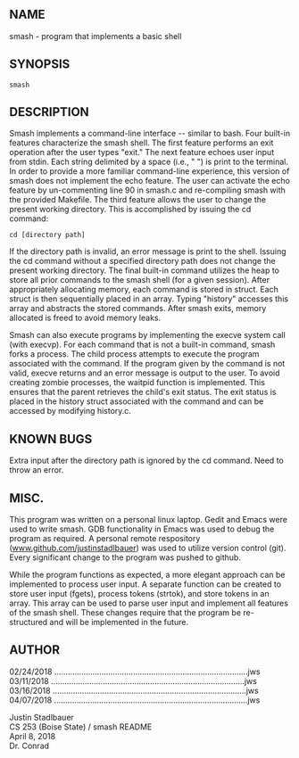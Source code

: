 ## NAME
  smash - program that implements a basic shell 

## SYNOPSIS 
  ```
  smash
  ```

## DESCRIPTION
  Smash implements a command-line interface -- similar to bash. Four built-in features
  characterize the smash shell. The first feature performs an exit operation after 
  the user types "exit." The next feature echoes user input from stdin. Each string 
  delimited by a space (i.e., " ") is print to the terminal. In order to provide a more
  familiar command-line experience, this version of smash does not implement the echo
  feature. The user can activate the echo feature by un-commenting line 90 in smash.c and
  re-compiling smash with the provided Makefile. The third feature allows the user to change
  the present working directory. This is accomplished by issuing the cd command:
     
    cd [directory path]

  If the directory path is invalid, an error message is print to the shell. Issuing 
  the cd command without a specified directory path does not change the present working 
  directory. The final built-in command utilizes the heap to store all prior commands to
  the smash shell (for a given session). After appropriately allocating memory, each command
  is stored in struct. Each struct is then sequentially placed in an array. Typing "history"
  accesses this array and abstracts the stored commands. After smash exits, memory allocated
  is freed to avoid memory leaks.

  Smash can also execute programs by implementing the execve system call (with execvp). For
  each command that is not a built-in command, smash forks a process. The child process attempts
  to execute the program associated with the command. If the program given by the command is not
  valid, execve returns and an error message is output to the user. To avoid creating zombie
  processes, the waitpid function is implemented. This ensures that the parent retrieves the child's
  exit status. The exit status is placed in the history struct associated with the command and can
  be accessed by modifying history.c.

 ## KNOWN BUGS
  Extra input after the directory path is ignored by the cd command. Need to throw an
  error.

 ## MISC.
  This program was written on a personal linux laptop. Gedit and Emacs were used to
  write smash. GDB functionality in Emacs was used to debug the program as required. A
  personal remote respository (www.github.com/justinstadlbauer) was used to utilize
  version control (git). Every significant change to the program was pushed to github.

  While the program functions as expected, a more elegant approach can be implemented
  to process user input. A separate function can be created to store user input (fgets),
  process tokens (strtok), and store tokens in an array. This array can be used to parse
  user input and implement all features of the smash shell. These changes require that the
  program be re-structured and will be implemented in the future.

## AUTHOR
 02/24/2018 ......................................................................................jws  
 03/11/2018 ......................................................................................jws  
 03/16/2018 ......................................................................................jws       
 04/07/2018 ......................................................................................jws  

 Justin Stadlbauer  
 CS 253 (Boise State) / smash README  
 April 8, 2018  
 Dr. Conrad  
